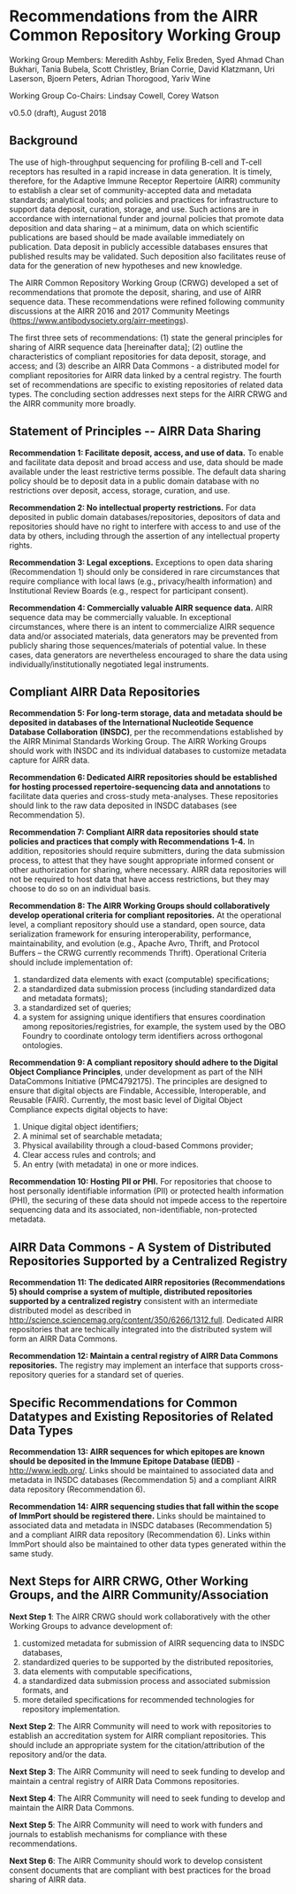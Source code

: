 Recommendations from the AIRR Common Repository Working Group
=============================================================

Working Group Members: Meredith Ashby, Felix Breden, Syed Ahmad Chan Bukhari, Tania Bubela, 
Scott Christley, Brian Corrie, David Klatzmann,
Uri Laserson, Bjoern Peters, Adrian Thorogood,
Yariv Wine

Working Group Co-Chairs: Lindsay Cowell, Corey Watson

v0.5.0 (draft), August 2018


Background
----------

The use of high-throughput sequencing for profiling B-cell and T-cell receptors
has resulted in a rapid increase in data generation. It is timely, therefore,
for the Adaptive Immune Receptor Repertoire (AIRR) community to establish a
clear set of community-accepted data and metadata standards; analytical tools;
and policies and practices for infrastructure to support data deposit,
curation, storage, and use. Such actions are in accordance with international
funder and journal policies that promote data deposition and data sharing – at
a minimum, data on which scientific publications are based should be made
available immediately on publication. Data deposit in publicly accessible
databases ensures that published results may be validated. Such deposition also
facilitates reuse of data for the generation of new hypotheses and new
knowledge.

The AIRR Common Repository Working Group (CRWG) developed a set of
recommendations that promote the deposit, sharing, and use of AIRR sequence
data. These recommendations were refined following community discussions at the
AIRR 2016 and 2017 Community Meetings
(https://www.antibodysociety.org/airr-meetings). 

The first three sets of recommendations: (1) state the general principles for
sharing of AIRR sequence data [hereinafter data]; (2) outline the
characteristics of compliant repositories for data deposit, storage, and access;
and (3) describe an AIRR Data Commons - a distributed model for compliant repositories for AIRR data
linked by a central registry. The fourth set of
recommendations are specific to existing repositories of related data types.
The concluding section addresses next steps for the AIRR CRWG and the AIRR
community more broadly.


Statement of Principles -- AIRR Data Sharing
--------------------------------------------

**Recommendation 1: Facilitate deposit, access, and use of data.** To enable and facilitate
data deposit and broad access and use, data should be made available under the
least restrictive terms possible. The default data
sharing policy should be to deposit data in a public domain database with no
restrictions over deposit, access, storage, curation, and use.

**Recommendation 2: No intellectual property restrictions.** For data deposited in public domain 
databases/repositories, depositors of data
and repositories should have no right to interfere with access to and use of
the data by others, including through the assertion of any intellectual
property rights.

**Recommendation 3: Legal exceptions.** Exceptions to open data sharing
(Recommendation 1) should only be considered in rare circumstances that require
compliance with local laws (e.g., privacy/health information) and Institutional
Review Boards (e.g., respect for participant consent).

**Recommendation 4: Commercially valuable AIRR sequence data.** AIRR sequence data may be commercially valuable. In exceptional circumstances, where there is an intent to commercialize AIRR sequence data and/or associated materials, data generators may be prevented from publicly sharing those sequences/materials of potential value. In these cases, data generators are nevertheless encouraged to share the data using individually/institutionally negotiated legal instruments. 


Compliant AIRR Data Repositories
------------------------------------------------------------

**Recommendation 5: For long-term storage, data and metadata should be deposited in databases of the International Nucleotide Sequence Database Collaboration (INSDC)**, per the recommendations established by the AIRR Minimal Standards Working Group. The AIRR Working Groups should work with INSDC and its individual databases to customize metadata capture for AIRR data.

**Recommendation 6: Dedicated AIRR repositories should be established for
hosting processed repertoire-sequencing data and annotations** to facilitate data queries and cross-study meta-analyses. These repositories should link to the raw data deposited in INSDC databases (see Recommendation 5).

**Recommendation 7: Compliant AIRR data repositories should state policies and
practices that comply with Recommendations 1-4.** In addition,
repositories should require submitters, during the data submission process, to
attest that they have sought appropriate informed consent or other
authorization for sharing, where necessary. AIRR data repositories will not be required to host data that have access restrictions, but they may choose to do so on an individual basis.

**Recommendation 8: The AIRR Working Groups should collaboratively develop
operational criteria for compliant repositories.** At the operational level, a compliant repository should use a standard, open source, data serialization
framework for ensuring interoperability, performance, maintainability, and
evolution (e.g., Apache Avro, Thrift, and Protocol Buffers – the CRWG currently
recommends Thrift). Operational Criteria should include implementation of:

1. standardized data elements with exact (computable) specifications;
2. a standardized data submission process (including standardized data and
   metadata formats);
3. a standardized set of queries;
4. a system for assigning unique identifiers that ensures coordination among
   repositories/registries, for example, the system used by the OBO Foundry to
   coordinate ontology term identifiers across orthogonal ontologies.

**Recommendation 9: A compliant repository should adhere to the Digital
Object Compliance Principles**, under development as part of the NIH DataCommons 
Initiative (PMC4792175). The principles are
designed to ensure that digital objects are Findable, Accessible,
Interoperable, and Reusable (FAIR). Currently, the most basic level of
Digital Object Compliance expects digital objects to have:

1. Unique digital object identifiers;
2. A minimal set of searchable metadata;
3. Physical availability through a cloud-based Commons provider;
4. Clear access rules and controls; and
5. An entry (with metadata) in one or more indices.

**Recommendation 10: Hosting PII or PHI.** For repositories that choose to host
personally identifiable information (PII) or protected health information
(PHI), the securing of these data should not impede access to the repertoire
sequencing data and its associated, non-identifiable, non-protected metadata.


AIRR Data Commons - A System of Distributed Repositories Supported by a Centralized Registry
----------------------------------------------------------------------

**Recommendation 11: The dedicated AIRR repositories (Recommendations 5) should
comprise a system of multiple, distributed repositories supported by a
centralized registry** consistent with an intermediate distributed model as described in
http://science.sciencemag.org/content/350/6266/1312.full. Dedicated AIRR repositories that are techically integrated into the distributed system will form an AIRR Data Commons.

**Recommendation 12: Maintain a central registry of AIRR Data Commons repositories.**
The registry may implement an interface that supports cross-repository queries
for a standard set of queries.


Specific Recommendations for Common Datatypes and Existing Repositories of Related Data Types
---------------------------------------------------------------------------------------------

**Recommendation 13: AIRR sequences for which epitopes are known should be
deposited in the Immune Epitope Database (IEDB)** - http://www.iedb.org/.
Links should be maintained to associated data and metadata in INSDC databases 
(Recommendation 5) and a compliant AIRR data repository (Recommendation 6).

**Recommendation 14: AIRR sequencing studies that fall within the scope of ImmPort should be registered there.**
Links should be maintained to associated data and metadata in INSDC databases 
(Recommendation 5) and a compliant AIRR data repository (Recommendation 6). 
Links within ImmPort should also be maintained to other data types generated within the same study.


Next Steps for AIRR CRWG, Other Working Groups, and the AIRR Community/Association
----------------------------------------------------------------------------------

**Next Step 1**: The AIRR CRWG should work collaboratively with the other
Working Groups to advance development of:

1. customized metadata for submission of AIRR sequencing data to INSDC databases,
2. standardized queries to be supported by the distributed repositories,
3. data elements with computable specifications,
4. a standardized data submission process and associated submission formats, and
3. more detailed specifications for recommended technologies for repository implementation.

**Next Step 2**: The AIRR Community will need to work with
repositories to establish an accreditation system for AIRR compliant repositories.
This should include an appropriate system for the citation/attribution of the
repository and/or the data.

**Next Step 3**: The AIRR Community will need to seek funding to
develop and maintain a central registry of AIRR Data Commons repositories.

**Next Step 4**: The AIRR Community will need to seek funding to
develop and maintain the AIRR Data Commons.

**Next Step 5**: The AIRR Community will need to work with funders
and journals to establish mechanisms for compliance with these recommendations.

**Next Step 6**: The AIRR Community should work to develop
consistent consent documents that are compliant with best practices for the
broad sharing of AIRR data.
